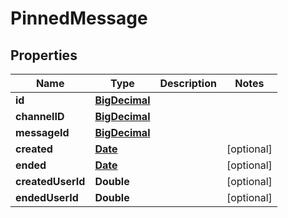 
# PinnedMessage

## Properties
Name | Type | Description | Notes
------------ | ------------- | ------------- | -------------
**id** | [**BigDecimal**](BigDecimal.md) |  | 
**channelID** | [**BigDecimal**](BigDecimal.md) |  | 
**messageId** | [**BigDecimal**](BigDecimal.md) |  | 
**created** | [**Date**](Date.md) |  |  [optional]
**ended** | [**Date**](Date.md) |  |  [optional]
**createdUserId** | **Double** |  |  [optional]
**endedUserId** | **Double** |  |  [optional]



